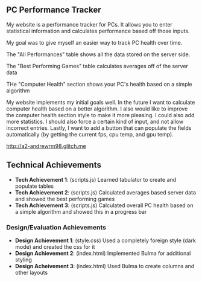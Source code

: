 ## PC Performance Tracker
My website is a performance tracker for PCs. It allows you to enter statistical
information and calculates performance based off those inputs.

My goal was to give myself an easier way to track PC health over time.

The "All Performances" table shows all the data stored on the server side.

The "Best Performing Games" table calculates averages off of the server data

THe "Computer Health" section shows your PC's health based on a simple algorithm

My website implements my initial goals well. In the future I want to calculate computer health based on
a better algorithm. I also would like to improve the computer health section style to make it more pleasing. 
I could also add more statistics. I should also force a certain kind of input, and not allow incorrect
entries. Lastly, I want to add a button that can populate the fields automatically 
(by getting the current fps, cpu temp, and gpu temp).

http://a2-andrewrm98.glitch.me

## Technical Achievements
- **Tech Achievement 1**: (scripts.js) Learned tabulator to create and populate tables
- **Tech Achievement 2**: (scripts.js) Calculated averages based server data and showed the best performing games
- **Tech Achievement 3**: (scripts.js) Calculated overall PC health based on a simple algorithm and showed this in a progress bar

### Design/Evaluation Achievements
- **Design Achievement 1**: (style.css) Used a completely foreign style (dark mode) and created the css for it
- **Design Achievement 2**: (index.html) Implemented Bulma for additional styling
- **Design Acheivement 3**: (index.html) Used Bulma to create columns and other layouts
